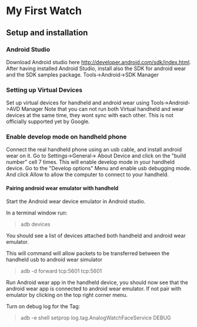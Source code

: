 # My First Watch


## Setup and installation

### Android Studio
Download Android studio here http://developer.android.com/sdk/index.html.
After having installed Android Studio, install also the SDK for android wear and the SDK samples package.
Tools->Android->SDK Manager

### Setting up Virtual Devices 
Set up virtual devices for handheld and android wear using Tools->Android->AVD Manager
Note that you can not run both Virtual handheld and wear devices at the same time, they wont sync with each other. This is not officially supported yet by Google. 

### Enable develop mode on handheld phone
Connect the real handheld phone using an usb cable, and install android wear on it.
Go to Settings->General-> About Device and click on the "build number" cell 7 times. This will enable develop mode in your handheld device. Go to the "Develop options" Menu and enable usb debugging mode. And click Allow to allow the computer to connect to your handheld.

#### Pairing android wear emulator with handheld

Start the Android wear device emulator in Android studio. 

In a terminal window run: 
> adb devices

You should see a list of devices attached both handheld and android wear emulator.

This will command will allow packets to be transferred between the handheld usb to android wear simulator
> adb -d forward tcp:5601 tcp:5601

Run Android wear app in the handheld device, you should now see that the android wear app is connected to android wear emulator. If not pair with emulator by clicking on the top right corner menu.

Turn on debug log for the Tag:
> adb -e shell setprop log.tag.AnalogWatchFaceService DEBUG











